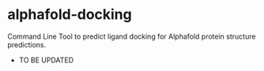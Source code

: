 # alphafold-docking

Command Line Tool to predict ligand docking for Alphafold protein structure predictions.

- TO BE UPDATED
